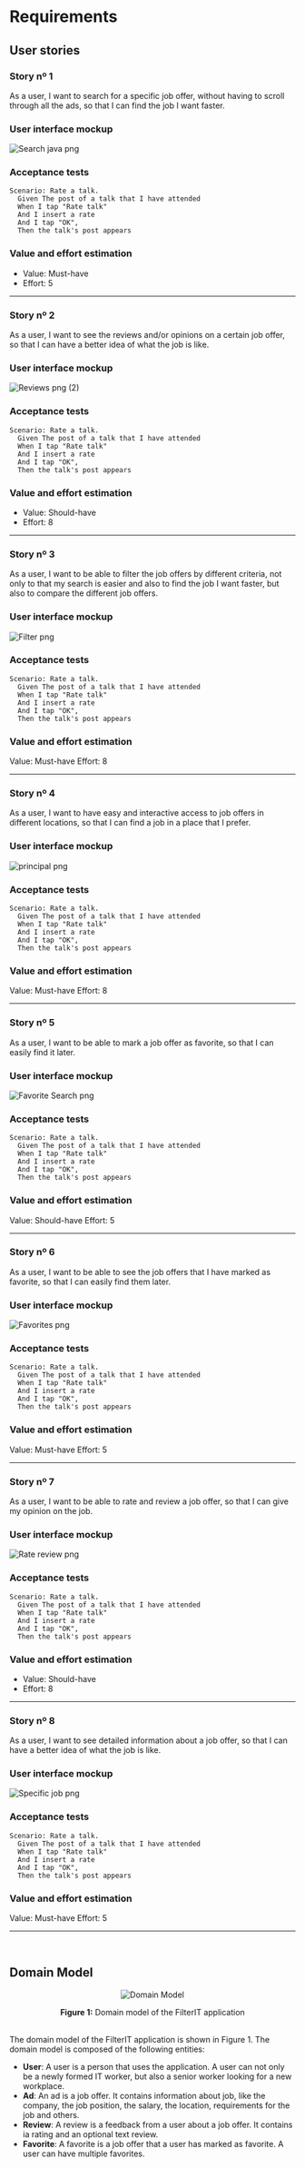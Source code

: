 
# Requirements

## User stories
### Story nº 1
As a user, I want to search for a specific job offer, without having to scroll through all the ads, so that I can find the job I want faster.

### User interface mockup
![Search java png](https://user-images.githubusercontent.com/113979321/224019759-2fe244af-46fe-4ee3-a018-cf15af3a58c4.png)

### Acceptance tests
```Gherkin
Scenario: Rate a talk.
  Given The post of a talk that I have attended
  When I tap "Rate talk"
  And I insert a rate
  And I tap "OK",
  Then the talk's post appears
```

### Value and effort estimation
- Value: Must-have
- Effort: 5

---

### Story nº 2
As a user, I want to see the reviews and/or opinions on a certain job offer, so that I can have a better idea of what the job is like.

### User interface mockup
![Reviews png (2)](https://user-images.githubusercontent.com/113979321/223873246-7259614b-3029-4e5e-8978-56b1f0723dc3.png)

### Acceptance tests
```Gherkin
Scenario: Rate a talk.
  Given The post of a talk that I have attended
  When I tap "Rate talk"
  And I insert a rate
  And I tap "OK",
  Then the talk's post appears
```

### Value and effort estimation
- Value: Should-have
- Effort: 8

---

### Story nº 3
As a user, I want to be able to filter the job offers by different criteria, not only to that my search is easier and also to find the job I want faster, but also to compare the different job offers.

### User interface mockup
![Filter png](https://user-images.githubusercontent.com/113979321/223870114-433fb14e-29c5-4b66-a5ae-0e3529ff408b.png)

### Acceptance tests
```Gherkin
Scenario: Rate a talk.
  Given The post of a talk that I have attended
  When I tap "Rate talk"
  And I insert a rate
  And I tap "OK",
  Then the talk's post appears
```

### Value and effort estimation
Value: Must-have
Effort: 8

---

### Story nº 4
As a user, I want to have easy and interactive access to job offers in different locations, so that I can find a job in a place that I prefer.

### User interface mockup
![principal png](https://user-images.githubusercontent.com/113979321/223876487-42e034ea-06df-4224-9ef6-a50b181a8726.png)

### Acceptance tests
```Gherkin
Scenario: Rate a talk.
  Given The post of a talk that I have attended
  When I tap "Rate talk"
  And I insert a rate
  And I tap "OK",
  Then the talk's post appears
```

### Value and effort estimation
Value: Must-have
Effort: 8

---

### Story nº 5
As a user, I want to be able to mark a job offer as favorite, so that I can easily find it later.

### User interface mockup
![Favorite Search png](https://user-images.githubusercontent.com/113979321/223871250-0ad0fa6c-c05e-4220-a2a9-1e6848e6a3bc.png)

### Acceptance tests
```Gherkin
Scenario: Rate a talk.
  Given The post of a talk that I have attended
  When I tap "Rate talk"
  And I insert a rate
  And I tap "OK",
  Then the talk's post appears
```

### Value and effort estimation
Value: Should-have
Effort: 5

---

### Story nº 6
As a user, I want to be able to see the job offers that I have marked as favorite, so that I can easily find them later.

### User interface mockup
![Favorites png](https://user-images.githubusercontent.com/113979321/223872374-3722889a-731b-438c-8b80-368fc3bb67bd.png)

### Acceptance tests
```Gherkin
Scenario: Rate a talk.
  Given The post of a talk that I have attended
  When I tap "Rate talk"
  And I insert a rate
  And I tap "OK",
  Then the talk's post appears
```

### Value and effort estimation
Value: Must-have
Effort: 5

---

### Story nº 7
As a user, I want to be able to rate and review a job offer, so that I can give my opinion on the job.
### User interface mockup
![Rate review png](https://user-images.githubusercontent.com/113979321/223874166-f8bbdaf8-db18-482b-b625-fea630b01b12.png)

### Acceptance tests
```Gherkin
Scenario: Rate a talk.
  Given The post of a talk that I have attended
  When I tap "Rate talk"
  And I insert a rate
  And I tap "OK",
  Then the talk's post appears
```

### Value and effort estimation
- Value: Should-have
- Effort: 8

---

### Story nº 8
As a user, I want to see detailed information about a job offer, so that I can have a better idea of what the job is like.

### User interface mockup
![Specific job png](https://user-images.githubusercontent.com/113979321/223875276-a81be2fb-e670-4ce8-abc3-4b79b4104fc9.png)

### Acceptance tests
```Gherkin
Scenario: Rate a talk.
  Given The post of a talk that I have attended
  When I tap "Rate talk"
  And I insert a rate
  And I tap "OK",
  Then the talk's post appears
```

### Value and effort estimation
Value: Must-have
Effort: 5

---
<br>

## Domain Model
 <p align="center" justify="center">
  <img src="../images/domain_model.png" alt="Domain Model">
</p>
<p align="center" justify="center">
  <b>Figure 1:</b> Domain model of the FilterIT application
</p>
<br>
The domain model of the FilterIT application is shown in Figure 1. The domain model is composed of the following entities:

- **User**: A user is a person that uses the application. A user can not only be a newly formed IT worker, but also a senior worker looking for a new workplace. 
- **Ad**: An ad is a job offer. It contains information about job, like the company, the job position, the salary, the location, requirements for the job and others.
- **Review**: A review is a feedback from a user about a job offer. It contains ia rating and an optional text review.
- **Favorite**: A favorite is a job offer that a user has marked as favorite. A user can have multiple favorites.
